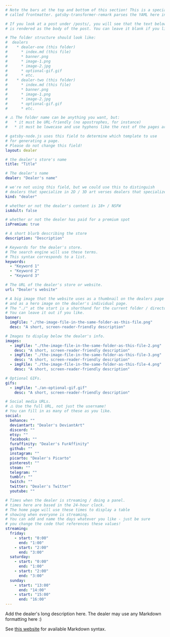 ```yaml
---
# Note the bars at the top and bottom of this section! This is a special YAML segment
# called frontmatter. gatsby-transformer-remark parses the YAML here into data fields.

# If you look at a post under /posts/, you will see that the text below this YAML segment
# is rendered as the body of the post. You can leave it blank if you like.

# The folder structure should look like:
#  dealers
#    * dealer-one (this folder)
#      * index.md (this file)
#      * banner.png
#      * image-1.png
#      * image-2.jpg
#      * optional-gif.gif
#      * etc.
#    * dealer-two (this folder)
#      * index.md (this file)
#      * banner.png
#      * image-1.png
#      * image-2.jpg
#      * optional-gif.gif
#      * etc.

# ⚠️ The folder name can be anything you want, but:
#   * it must be URL-friendly (no apostrophes, for instance)
#   * it must be lowecase and use hyphens like the rest of the pages are.

# gatsby-node.js uses this field to determine which template to use
# for generating a page.
# Please do not change this field!
layout: dealer

# the dealer's store's name
title: "Title"

# The dealer's name
dealer: "Dealer's name"

# we're not using this field, but we could use this to distinguish
# dealers that specialize in 2D / 3D art verses dealers that specialize in merchandise
kind: "dealer"

# whether or not the dealer's content is 18+ / NSFW
isAdult: false 

# whether or not the dealer has paid for a premium spot
isPremium: true 

# A short blurb describing the store
description: "Description"

# Keywords for the dealer's store.
# The search engine will use these terms.
# This syntax corresponds to a list.
keywords:
  - "Keyword 1"
  - "Keyword 2"
  - "Keyword 3"

# The URL of the dealer's store or website.
url: "Dealer's website"

# A big image that the website uses as a thumbnail on the dealers page
# and as a hero image on the dealer's individual page.
# The "./" at the start is a shorthand for the current folder / directory.
# You can leave it out if you like.
banner: 
  imgFile: "./the-image-file-in-the-same-folder-as-this-file.png"
  desc: "A short, screen-reader-friendly description"

# Images to display below the dealer's info.
images:
  - imgFile: "./the-image-file-in-the-same-folder-as-this-file-2.png"
    desc: "A short, screen-reader-friendly description"
  - imgFile: "./the-image-file-in-the-same-folder-as-this-file-3.png"
    desc: "A short, screen-reader-friendly description"
  - imgFile: "./the-image-file-in-the-same-folder-as-this-file-4.png"
    desc: "A short, screen-reader-friendly description"

# Optional GIFs.
gifs:
  - imgFile: "./an-optional-gif.gif"
    desc: "A short, screen-reader-friendly description"

# Social media URLs.
# ⚠️ Use the full URL, not just the username!
# You can fill in as many of these as you like.
social:
  behance: ""
  deviantart: "Dealer's DeviantArt"
  discord: ""
  etsy: ""
  facebook: ""
  furaffinity: "Dealer's FurAffinity"
  github: ""
  instagram: ""
  picarto: "Dealer's Picarto"
  pinterest: ""
  steam: ""
  telegram: ""
  tumblr: ""
  twitch: ""
  twitter: "Dealer's Twitter"
  youtube: ""

# Times when the dealer is streaming / doing a panel.
# times here are based in the 24-hour clock.
# The home page will use these times to display a table
# showing when everyone is streaming.
# You can add and name the days whatever you like - just be sure
# you change the code that references these values!
streaming:
  friday:
    - start: "0:00"
      end: "1:00"
    - start: "2:00"
      end: "3:00"
  saturday:
    - start: "0:00"
      end: "1:00"
    - start: "2:00"
      end: "3:00"
  sunday:
    - start: "13:00"
      end: "14:00"
    - start: "15:00"
      end: "16:00"
---
```


Add the dealer's long description here. The dealer may use any Markdown formatting here :)

See [this website](https://www.markdownguide.org/cheat-sheet/) for available Markdown syntax.